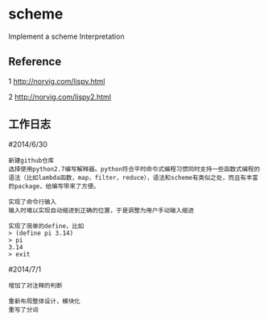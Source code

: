 scheme
======

Implement a scheme Interpretation

Reference
-----------

1 http://norvig.com/lispy.html

2 http://norvig.com/lispy2.html


工作日志
-----------
#2014/6/30 

	新建github仓库
	选择使用python2.7编写解释器。python符合平时命令式编程习惯同时支持一些函数式编程的语法（比如lambda函数，map，filter，reduce），语法和scheme有类似之处，而且有丰富的package，给编写带来了方便。

	实现了命令行输入
	输入时难以实现自动缩进到正确的位置，于是调整为用户手动输入缩进

	实现了简单的define，比如
	> (define pi 3.14)
	> pi
	3.14
	> exit

#2014/7/1
	
	增加了对注释的判断

	重新布局整体设计，模块化
	重写了分词

